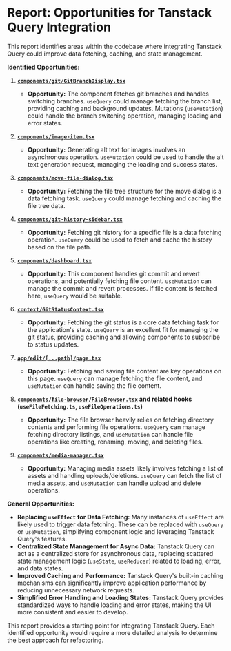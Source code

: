 # Report: Opportunities for Tanstack Query Integration

This report identifies areas within the codebase where integrating Tanstack Query could improve data fetching, caching, and state management.

**Identified Opportunities:**

1.  **[`components/git/GitBranchDisplay.tsx`](components/git/GitBranchDisplay.tsx)**
    *   **Opportunity:** The component fetches git branches and handles switching branches. `useQuery` could manage fetching the branch list, providing caching and background updates. Mutations (`useMutation`) could handle the branch switching operation, managing loading and error states.

2.  **[`components/image-item.tsx`](components/image-item.tsx)**
    *   **Opportunity:** Generating alt text for images involves an asynchronous operation. `useMutation` could be used to handle the alt text generation request, managing the loading and success states.

3.  **[`components/move-file-dialog.tsx`](components/move-file-dialog.tsx)**
    *   **Opportunity:** Fetching the file tree structure for the move dialog is a data fetching task. `useQuery` could manage fetching and caching the file tree data.

4.  **[`components/git-history-sidebar.tsx`](components/git-history-sidebar.tsx)**
    *   **Opportunity:** Fetching git history for a specific file is a data fetching operation. `useQuery` could be used to fetch and cache the history based on the file path.

5.  **[`components/dashboard.tsx`](components/dashboard.tsx)**
    *   **Opportunity:** This component handles git commit and revert operations, and potentially fetching file content. `useMutation` can manage the commit and revert processes. If file content is fetched here, `useQuery` would be suitable.

6.  **[`context/GitStatusContext.tsx`](context/GitStatusContext.tsx)**
    *   **Opportunity:** Fetching the git status is a core data fetching task for the application's state. `useQuery` is an excellent fit for managing the git status, providing caching and allowing components to subscribe to status updates.

7.  **[`app/edit/[...path]/page.tsx`](app/edit/[...path]/page.tsx)**
    *   **Opportunity:** Fetching and saving file content are key operations on this page. `useQuery` can manage fetching the file content, and `useMutation` can handle saving the file content.

8.  **[`components/file-browser/FileBrowser.tsx`](components/file-browser/FileBrowser.tsx) and related hooks (`useFileFetching.ts`, `useFileOperations.ts`)**
    *   **Opportunity:** The file browser heavily relies on fetching directory contents and performing file operations. `useQuery` can manage fetching directory listings, and `useMutation` can handle file operations like creating, renaming, moving, and deleting files.

9.  **[`components/media-manager.tsx`](components/media-manager.tsx)**
    *   **Opportunity:** Managing media assets likely involves fetching a list of assets and handling uploads/deletions. `useQuery` can fetch the list of media assets, and `useMutation` can handle upload and delete operations.

**General Opportunities:**

*   **Replacing `useEffect` for Data Fetching:** Many instances of `useEffect` are likely used to trigger data fetching. These can be replaced with `useQuery` or `useMutation`, simplifying component logic and leveraging Tanstack Query's features.
*   **Centralized State Management for Async Data:** Tanstack Query can act as a centralized store for asynchronous data, replacing scattered state management logic (`useState`, `useReducer`) related to loading, error, and data states.
*   **Improved Caching and Performance:** Tanstack Query's built-in caching mechanisms can significantly improve application performance by reducing unnecessary network requests.
*   **Simplified Error Handling and Loading States:** Tanstack Query provides standardized ways to handle loading and error states, making the UI more consistent and easier to develop.

This report provides a starting point for integrating Tanstack Query. Each identified opportunity would require a more detailed analysis to determine the best approach for refactoring.
